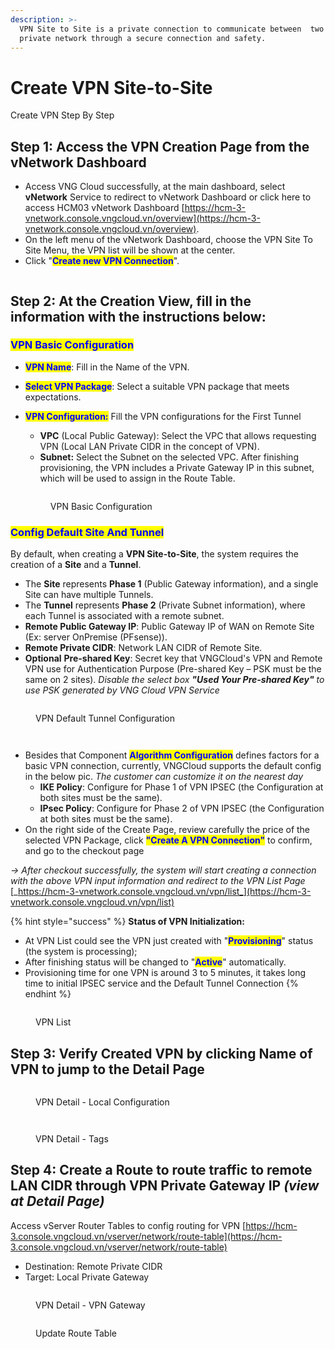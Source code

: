 ```yaml
---
description: >-
  VPN Site to Site is a private connection to communicate between  two or more
  private network through a secure connection and safety.
---
```


# Create VPN Site-to-Site

Create VPN Step By Step

## **Step 1:** Access the VPN Creation Page from the vNetwork Dashboard

* Access VNG Cloud successfully, at the main dashboard, select **vNetwork** Service to redirect to vNetwork Dashboard or click here to access HCM03 vNetwork Dashboard [https://hcm-3-vnetwork.console.vngcloud.vn/overview](https://hcm-3-vnetwork.console.vngcloud.vn/overview).
* On the left menu of the vNetwork Dashboard, choose the VPN Site To Site Menu, the VPN list will be shown at the center.
* Click "<mark style="color:blue;">**Create new VPN Connection**</mark>".

<figure><img src="../../../.gitbook/assets/1 (2).png" alt=""><figcaption></figcaption></figure>

## **Step 2:** At the Creation View, fill in the information with the instructions below:

### <mark style="color:blue;">VPN Basic Configuration</mark>

* <mark style="color:blue;">**VPN Name**</mark>: Fill in the Name of the VPN.
* <mark style="color:blue;">**Select VPN Package**</mark>: Select a suitable VPN package that meets expectations.
*   <mark style="color:blue;">**VPN Configuration:**</mark> Fill the VPN configurations for the First Tunnel

    * **VPC** (Local Public Gateway): Select the VPC that allows requesting VPN (Local LAN Private CIDR in the concept of VPN).
    * **Subnet:** Select the Subnet on the selected VPC. After finishing provisioning, the VPN includes a Private Gateway IP in this subnet, which will be used to assign in the Route Table.

    <figure><img src="../../../.gitbook/assets/image (402).png" alt=""><figcaption><p>VPN Basic Configuration</p></figcaption></figure>

### <mark style="color:blue;">**Config Default Site And Tunnel**</mark>

By default, when creating a **VPN Site-to-Site**, the system requires the creation of a **Site** and a **Tunnel**.

* The **Site** represents **Phase 1** (Public Gateway information), and a single Site can have multiple Tunnels.
* The **Tunnel** represents **Phase 2** (Private Subnet information), where each Tunnel is associated with a remote subnet.
* **Remote Public Gateway IP**: Public Gateway IP of WAN on Remote Site (Ex: server OnPremise (PFsense)).
* **Remote Private CIDR**:  Network LAN CIDR of Remote Site.
* **Optional** **Pre-shared Key**: Secret key that VNGCloud's VPN and Remote VPN use for Authentication Purpose (Pre-shared Key – PSK must be the same on 2 sites). _Disable the select box_ _**"Used Your Pre-shared Key"** to use PSK generated by VNG Cloud VPN Service_

<figure><img src="../../../.gitbook/assets/image (403).png" alt=""><figcaption><p>VPN Default Tunnel Configuration</p></figcaption></figure>

<figure><img src="../../../.gitbook/assets/image (2) (1).png" alt=""><figcaption></figcaption></figure>

<figure><img src="../../../.gitbook/assets/image (3) (1).png" alt=""><figcaption></figcaption></figure>

* Besides that Component <mark style="color:blue;">**Algorithm Configuration**</mark> defines factors for a basic VPN connection, currently, VNGCloud supports the default config in the below pic. _The customer can customize it on the nearest day_
  * &#x20;**IKE Policy**: Configure for Phase 1 of VPN IPSEC (the Configuration at both sites must be the same).
  * **IPsec Policy**: Configure for Phase 2 of VPN IPSEC  (the Configuration at both sites must be the same).
* On the right side of the Create Page, review carefully the price of the selected VPN Package, click <mark style="color:blue;">**"Create A VPN Connection"**</mark> to confirm, and go to the checkout page

_-> After checkout successfully, the system will start creating a connection with the above VPN input information and redirect to the VPN List Page_ [_https://hcm-3-vnetwork.console.vngcloud.vn/vpn/list_](https://hcm-3-vnetwork.console.vngcloud.vn/vpn/list)

{% hint style="success" %}
**Status of VPN Initialization:**

* At VPN List could see the VPN just created with "<mark style="color:blue;">**Provisioning**</mark>" status (the system is processing);
* After finishing status will be changed to "<mark style="color:blue;">**Active**</mark>" automatically.
* Provisioning time for one VPN is around 3 to 5 minutes, it takes long time to initial IPSEC service and the Default Tunnel Connection
{% endhint %}

<figure><img src="../../../.gitbook/assets/image (301).png" alt=""><figcaption><p>VPN List</p></figcaption></figure>

## **Step 3:** Verify Created VPN by clicking Name of VPN to jump to the Detail Page

<figure><img src="../../../.gitbook/assets/image (405).png" alt=""><figcaption><p>VPN Detail - Local Configuration</p></figcaption></figure>

<figure><img src="../../../.gitbook/assets/image (4) (1).png" alt=""><figcaption></figcaption></figure>

<figure><img src="../../../.gitbook/assets/image (408).png" alt=""><figcaption><p>VPN Detail - Tags</p></figcaption></figure>

## **Step 4:** Create a Route to route traffic to remote LAN CIDR through VPN **Private Gateway IP** _(view at Detail Page)_

Access vServer Router Tables to config routing for VPN [https://hcm-3.console.vngcloud.vn/vserver/network/route-table](https://hcm-3.console.vngcloud.vn/vserver/network/route-table)

* Destination: Remote Private CIDR
* Target: Local Private Gateway

<figure><img src="../../../.gitbook/assets/image (410).png" alt=""><figcaption><p>VPN Detail - VPN Gateway</p></figcaption></figure>

<figure><img src="../../../.gitbook/assets/image (307).png" alt=""><figcaption><p>Update Route Table</p></figcaption></figure>



